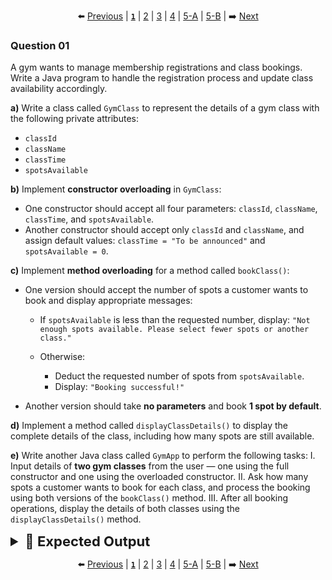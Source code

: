 <div align="center">

⬅️ [Previous](5-B.md) | [**`1`**](1.md) | [2](2.md) | [3](3.md) | [4](4.md) | [5-A](5-A.md) | [5-B](5-B.md) | ➡️ [Next](2.md)

</div>

### Question 01

A gym wants to manage membership registrations and class bookings. Write a Java program to handle the registration process and update class availability accordingly.

**a)** Write a class called `GymClass` to represent the details of a gym class with the following private attributes:

* `classId`
* `className`
* `classTime`
* `spotsAvailable`

**b)** Implement **constructor overloading** in `GymClass`:

* One constructor should accept all four parameters: `classId`, `className`, `classTime`, and `spotsAvailable`.
* Another constructor should accept only `classId` and `className`, and assign default values:
  `classTime = "To be announced"` and `spotsAvailable = 0`.

**c)** Implement **method overloading** for a method called `bookClass()`:

* One version should accept the number of spots a customer wants to book and display appropriate messages:

  * If `spotsAvailable` is less than the requested number, display:
    `"Not enough spots available. Please select fewer spots or another class."`
  * Otherwise:

    * Deduct the requested number of spots from `spotsAvailable`.
    * Display: `"Booking successful!"`
* Another version should take **no parameters** and book **1 spot by default**.

**d)** Implement a method called `displayClassDetails()` to display the complete details of the class, including how many spots are still available.

**e)** Write another Java class called `GymApp` to perform the following tasks:
I. Input details of **two gym classes** from the user — one using the full constructor and one using the overloaded constructor.
II. Ask how many spots a customer wants to book for each class, and process the booking using both versions of the `bookClass()` method.
III. After all booking operations, display the details of both classes using the `displayClassDetails()` method.


<details>
  <summary style="font-size:22px; font-weight:bold">🌟 Expected Output</summary>

  ```yaml
  Enter details for first class:
  Class ID: C101
  Class Name: Yoga
  Class Time: 10:00 AM
  Spots Available: 5

  Enter details for second class:
  Class ID: C102
  Class Name: Zumba

  How many spots to book in Class 1? 3
  Booking successful!
  Booking 1 spot in Class 2 by default:
  Not enough spots available. Please select fewer spots or another class.

  Final Class Details:
  Class ID: C101
  Class Name: Yoga
  Class Time: 10:00 AM
  Spots Available: 2
  ------------------------------
  Class ID: C102
  Class Name: Zumba
  Class Time: To be announced
  Spots Available: 0
  ------------------------------
  ```
  
</details>

<div align="center">

⬅️ [Previous](5-B.md) | [**`1`**](1.md) | [2](2.md) | [3](3.md) | [4](4.md) | [5-A](5-A.md) | [5-B](5-B.md) | ➡️ [Next](2.md)

</div>
